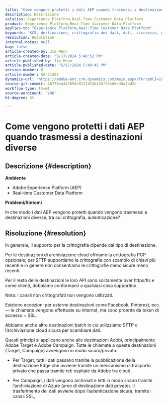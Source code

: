 ```yaml
---
title: "Come vengono protetti i dati AEP quando trasmessi a destinazioni diverse"
description: Descrizione
solution: Experience Platform,Real-Time Customer Data Platform
product: Experience Platform,Real-Time Customer Data Platform
applies-to: "Experience Platform,Real-Time Customer Data Platform"
keywords: "KCS, destinazione, crittografia dei dati, dati, sicurezza, AEP, RT-CDP, Adobe, Target, Campaign"
resolution: Resolution
internal-notes: null
bug: false
article-created-by: Jim Menn
article-created-date: "5/17/2024 5:48:52 PM"
article-published-by: Jim Menn
article-published-date: "5/17/2024 5:49:45 PM"
version-number: 6
article-number: KA-21593
dynamics-url: "https://adobe-ent.crm.dynamics.com/main.aspx?forceUCI=1&pagetype=entityrecord&etn=knowledgearticle&id=c32a27b6-7514-ef11-9f8a-6045bd006268"
source-git-commit: 4b755ea447090c9221452b160f25e66cddaf4d2e
workflow-type: tm+mt
source-wordcount: '246'
ht-degree: 3%

---
```


# Come vengono protetti i dati AEP quando trasmessi a destinazioni diverse

## Descrizione {#description}


<b>Ambiente</b>

- Adobe Experience Platform (AEP)
- Real-time Customer Data Platform


<b>Problemi/Sintomi</b>

In che modo i dati AEP vengono protetti quando vengono trasmessi a destinazioni diverse, tra cui crittografia, autenticazione?


## Risoluzione {#resolution}


In generale, il supporto per la crittografia dipende dal tipo di destinazione.

Per le destinazioni di archiviazione cloud offriamo la crittografia PGP opzionale; per SFTP supportiamo le crittografie con scambio di chiavi più recenti e in genere non consentiamo le crittografie meno sicure meno recenti.

Per il resto delle destinazioni le loro API sono solitamente over https/tls e come clienti, dobbiamo conformarci a qualsiasi cosa supportino.

Nota: i canali non crittografati non vengono utilizzati.

Esistono eccezioni per *esterno* destinazioni come Facebook, Pinterest, ecc. — le chiamate vengono effettuate su internet, ma sono protette da token di accesso + SSL.

Abbiamo anche altre destinazioni batch in cui utilizziamo SFTP o l’archiviazione cloud sicura per scambiare dati.



Questi principi si applicano anche alle destinazioni Adobi, principalmente Adobe Target e Adobe Campaign. Tutte le chiamate a queste destinazioni (Target, Campaign) avvengono in modo sicuro/privato:

- Per Target, tutti i dati passano tramite la pubblicazione della destinazione Edge che avviene tramite un meccanismo di trasporto privato che passa tramite reti ospitate da Adobe tra cloud.

- Per Campaign, i dati vengono archiviati e letti in modo sicuro tramite l’archiviazione di Azure (aree di destinazione dati private). Il trasferimento dei dati avviene dopo l’autenticazione sicura, tramite i canali SSL,


